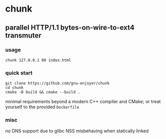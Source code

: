 # chunk

## parallel HTTP/1.1 bytes-on-wire-to-ext4 transmuter

### usage
```commandline
chunk 127.0.0.1 80 index.html
```

### quick start
```commandline
git clone https://github.com/gnu-enjoyer/chunk
cd chunk
cmake -B build && cmake --build .
```

minimal requirements beyond a modern C++ compiler and CMake; or treat yourself to the provided `Dockerfile`

### misc

no DNS support due to glibc NSS misbehaving when statically linked